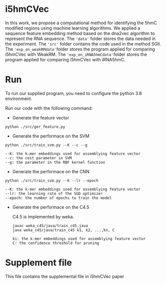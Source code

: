 # i5hmCVec

In this work, we propose a computational method for identifying the 5hmC modified regions using machine learning algorithms. We applied a sequence feature embedding method based on the dna2vec algorithm to represent the RNA sequence. The ```'data'``` folder stores the data needed in the experiment. The ```'src'``` folder contains the code used in the method SGII. The ```'exp_on_weakRMdata'```folder stores the program applied for comparing i5hmCVec with WeakRM. The ```'exp_on_iRNA5hmCdata'```folder stores the program applied for comparing i5hmCVec with iRNA5hmC.

# Run

To run our supplied program, you need to configure the python 3.8 environment.

Run our code with the following command:

+ Generate the feature vector 

```
python ./src/ger_feature.py 
```

+ Generate the performace on the SVM

```
python ./src/train_svm.py --K --c --g 
```

```
--K: the k-mer embeddings used for assemblying feature vector
--c: the cost parameter in SVM
--g: the parameter in the RBF kernel function
```

+ Generate the performace on the CNN

```
python ./src/train_svm.py --K --lr --epoch 
```

```
--K: the k-mer embeddings used for assemblying feature vector
--lr: the learning rate of the SGD optimizer
--epoch: the number of epochs to train the model
```

- Generate the performace on the C4.5

  C4.5 is implemented by weka.

  ```
  javac weka_c45/java/train_c45.java
  java weka_c45/java/train_c45 k1, k2, ...,kn, C
  ```

  ```
  ki: the k-mer embeddings used for assemblying feature vector
  C: the confidence threshold for pruning
  ```
# Supplement file
This file contains the supplemental file in i5hmCVec paper
  

